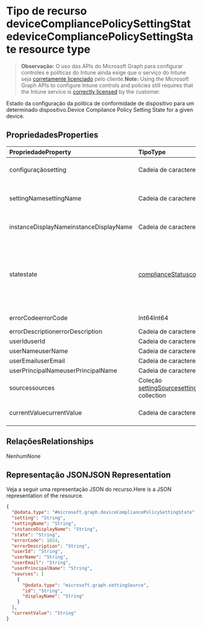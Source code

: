 # <a name="devicecompliancepolicysettingstate-resource-type"></a><span data-ttu-id="07b1f-101">Tipo de recurso deviceCompliancePolicySettingState</span><span class="sxs-lookup"><span data-stu-id="07b1f-101">deviceCompliancePolicySettingState resource type</span></span>

> <span data-ttu-id="07b1f-102">**Observação:** O uso das APIs do Microsoft Graph para configurar controles e políticas do Intune ainda exige que o serviço do Intune seja [corretamente licenciado](https://go.microsoft.com/fwlink/?linkid=839381) pelo cliente.</span><span class="sxs-lookup"><span data-stu-id="07b1f-102">**Note:** Using the Microsoft Graph APIs to configure Intune controls and policies still requires that the Intune service is [correctly licensed](https://go.microsoft.com/fwlink/?linkid=839381) by the customer.</span></span>

<span data-ttu-id="07b1f-103">Estado da configuração da política de conformidade de dispositivo para um determinado dispositivo.</span><span class="sxs-lookup"><span data-stu-id="07b1f-103">Device Compilance Policy Setting State for a given device.</span></span>
## <a name="properties"></a><span data-ttu-id="07b1f-104">Propriedades</span><span class="sxs-lookup"><span data-stu-id="07b1f-104">Properties</span></span>
|<span data-ttu-id="07b1f-105">Propriedade</span><span class="sxs-lookup"><span data-stu-id="07b1f-105">Property</span></span>|<span data-ttu-id="07b1f-106">Tipo</span><span class="sxs-lookup"><span data-stu-id="07b1f-106">Type</span></span>|<span data-ttu-id="07b1f-107">Descrição</span><span class="sxs-lookup"><span data-stu-id="07b1f-107">Description</span></span>|
|:---|:---|:---|
|<span data-ttu-id="07b1f-108">configuração</span><span class="sxs-lookup"><span data-stu-id="07b1f-108">setting</span></span>|<span data-ttu-id="07b1f-109">Cadeia de caracteres</span><span class="sxs-lookup"><span data-stu-id="07b1f-109">String</span></span>|<span data-ttu-id="07b1f-110">A configuração que está sendo relatada</span><span class="sxs-lookup"><span data-stu-id="07b1f-110">The setting that is being reported</span></span>|
|<span data-ttu-id="07b1f-111">settingName</span><span class="sxs-lookup"><span data-stu-id="07b1f-111">settingName</span></span>|<span data-ttu-id="07b1f-112">Cadeia de caracteres</span><span class="sxs-lookup"><span data-stu-id="07b1f-112">String</span></span>|<span data-ttu-id="07b1f-113">Nome traduzido/amigável para o usuário da configuração que está sendo relatada</span><span class="sxs-lookup"><span data-stu-id="07b1f-113">Localized/user friendly setting name that is being reported</span></span>|
|<span data-ttu-id="07b1f-114">instanceDisplayName</span><span class="sxs-lookup"><span data-stu-id="07b1f-114">instanceDisplayName</span></span>|<span data-ttu-id="07b1f-115">Cadeia de caracteres</span><span class="sxs-lookup"><span data-stu-id="07b1f-115">String</span></span>|<span data-ttu-id="07b1f-116">Nome da instância de configuração está sendo relatada.</span><span class="sxs-lookup"><span data-stu-id="07b1f-116">Name of setting instance that is being reported.</span></span>|
|<span data-ttu-id="07b1f-117">state</span><span class="sxs-lookup"><span data-stu-id="07b1f-117">state</span></span>|[<span data-ttu-id="07b1f-118">complianceStatus</span><span class="sxs-lookup"><span data-stu-id="07b1f-118">complianceStatus</span></span>](../resources/intune_shared_compliancestatus.md)|<span data-ttu-id="07b1f-119">O estado de conformidade da configuração.</span><span class="sxs-lookup"><span data-stu-id="07b1f-119">The compliance state of the setting Possible values are: , , , , , , .</span></span> <span data-ttu-id="07b1f-120">Os valores possíveis são: `unknown`, `notApplicable`, `compliant`, `remediated`, `nonCompliant`, `error`, `conflict`.</span><span class="sxs-lookup"><span data-stu-id="07b1f-120">The possible values are `unknown`, `notApplicable`, `compliant`, `remediated`, `nonCompliant`, `error`, `conflict`, , , , , or .</span></span>|
|<span data-ttu-id="07b1f-121">errorCode</span><span class="sxs-lookup"><span data-stu-id="07b1f-121">errorCode</span></span>|<span data-ttu-id="07b1f-122">Int64</span><span class="sxs-lookup"><span data-stu-id="07b1f-122">Int64</span></span>|<span data-ttu-id="07b1f-123">Código de erro da configuração</span><span class="sxs-lookup"><span data-stu-id="07b1f-123">Error code for the setting</span></span>|
|<span data-ttu-id="07b1f-124">errorDescription</span><span class="sxs-lookup"><span data-stu-id="07b1f-124">errorDescription</span></span>|<span data-ttu-id="07b1f-125">Cadeia de caracteres</span><span class="sxs-lookup"><span data-stu-id="07b1f-125">String</span></span>|<span data-ttu-id="07b1f-126">Descrição do erro</span><span class="sxs-lookup"><span data-stu-id="07b1f-126">Error description</span></span>|
|<span data-ttu-id="07b1f-127">userId</span><span class="sxs-lookup"><span data-stu-id="07b1f-127">userId</span></span>|<span data-ttu-id="07b1f-128">Cadeia de caracteres</span><span class="sxs-lookup"><span data-stu-id="07b1f-128">String</span></span>|<span data-ttu-id="07b1f-129">UserId</span><span class="sxs-lookup"><span data-stu-id="07b1f-129">UserId</span></span>|
|<span data-ttu-id="07b1f-130">userName</span><span class="sxs-lookup"><span data-stu-id="07b1f-130">userName</span></span>|<span data-ttu-id="07b1f-131">Cadeia de caracteres</span><span class="sxs-lookup"><span data-stu-id="07b1f-131">String</span></span>|<span data-ttu-id="07b1f-132">UserName</span><span class="sxs-lookup"><span data-stu-id="07b1f-132">UserName</span></span>|
|<span data-ttu-id="07b1f-133">userEmail</span><span class="sxs-lookup"><span data-stu-id="07b1f-133">userEmail</span></span>|<span data-ttu-id="07b1f-134">Cadeia de caracteres</span><span class="sxs-lookup"><span data-stu-id="07b1f-134">String</span></span>|<span data-ttu-id="07b1f-135">UserEmail</span><span class="sxs-lookup"><span data-stu-id="07b1f-135">UserEmail</span></span>|
|<span data-ttu-id="07b1f-136">userPrincipalName</span><span class="sxs-lookup"><span data-stu-id="07b1f-136">userPrincipalName</span></span>|<span data-ttu-id="07b1f-137">Cadeia de caracteres</span><span class="sxs-lookup"><span data-stu-id="07b1f-137">String</span></span>|<span data-ttu-id="07b1f-138">UserPrincipalName.</span><span class="sxs-lookup"><span data-stu-id="07b1f-138">UserPrincipalName.</span></span>|
|<span data-ttu-id="07b1f-139">sources</span><span class="sxs-lookup"><span data-stu-id="07b1f-139">sources</span></span>|<span data-ttu-id="07b1f-140">Coleção [settingSource](../resources/intune_deviceconfig_settingsource.md)</span><span class="sxs-lookup"><span data-stu-id="07b1f-140">[settingSource](../resources/intune_deviceconfig_settingsource.md) collection</span></span>|<span data-ttu-id="07b1f-141">Políticas colaboradoras</span><span class="sxs-lookup"><span data-stu-id="07b1f-141">Contributing policies</span></span>|
|<span data-ttu-id="07b1f-142">currentValue</span><span class="sxs-lookup"><span data-stu-id="07b1f-142">currentValue</span></span>|<span data-ttu-id="07b1f-143">Cadeia de caracteres</span><span class="sxs-lookup"><span data-stu-id="07b1f-143">String</span></span>|<span data-ttu-id="07b1f-144">Valor atual da configuração no dispositivo</span><span class="sxs-lookup"><span data-stu-id="07b1f-144">Current value of setting on device</span></span>|

## <a name="relationships"></a><span data-ttu-id="07b1f-145">Relações</span><span class="sxs-lookup"><span data-stu-id="07b1f-145">Relationships</span></span>
<span data-ttu-id="07b1f-146">Nenhum</span><span class="sxs-lookup"><span data-stu-id="07b1f-146">None</span></span>
## <a name="json-representation"></a><span data-ttu-id="07b1f-147">Representação JSON</span><span class="sxs-lookup"><span data-stu-id="07b1f-147">JSON Representation</span></span>
<span data-ttu-id="07b1f-148">Veja a seguir uma representação JSON do recurso.</span><span class="sxs-lookup"><span data-stu-id="07b1f-148">Here is a JSON representation of the resource.</span></span>
<!--{
  "blockType": "resource",
  "@odata.type": "microsoft.graph.deviceCompliancePolicySettingState"
}-->
``` json
{
  "@odata.type": "#microsoft.graph.deviceCompliancePolicySettingState",
  "setting": "String",
  "settingName": "String",
  "instanceDisplayName": "String",
  "state": "String",
  "errorCode": 1024,
  "errorDescription": "String",
  "userId": "String",
  "userName": "String",
  "userEmail": "String",
  "userPrincipalName": "String",
  "sources": [
    {
      "@odata.type": "microsoft.graph.settingSource",
      "id": "String",
      "displayName": "String"
    }
  ],
  "currentValue": "String"
}
```



